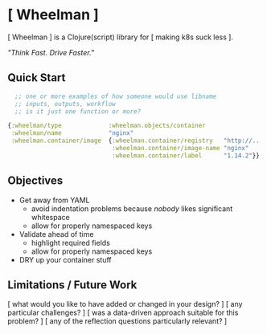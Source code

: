 # [ Wheelman ]

[ Wheelman ] is a Clojure(script) library for [ making k8s suck less ].
 
 _"Think Fast. Drive Faster."_ 

## Quick Start

```clojure
  ;; one or more examples of how someone would use libname
  ;; inputs, outputs, workflow
  ;; is it just one function or more?

{:wheelman/type             :wheelman.objects/container
 :wheelman/name             "nginx"
 :wheelman.container/image  {:wheelman.container/registry   "http://..."
                             :wheelman.container/image-name "nginx"
                             :wheelman.container/label      "1.14.2"}}
```


## Objectives
- Get away from YAML
  - avoid indentation problems because *nobody* likes significant whitespace
  - allow for properly namespaced keys
- Validate ahead of time
  - highlight required fields
  - allow for properly namespaced keys
- DRY up your container stuff

## Limitations / Future Work

[ what would you like to have added or changed in your design? ]
[ any particular challenges? ]
[ was a data-driven approach suitable for this problem? ]
[ any of the reflection questions particularly relevant? ]


